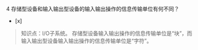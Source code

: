 4
存储型设备和输入输出型设备的输入输出操作的信息传输单位有何不同？
- [x]  

> 知识点：I/O子系统。
> 存储型设备输入输出操作的信息传输单位是“块”，而输入输出型设备输入输出操作的信息传输单位是“字符”。
